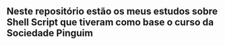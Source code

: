 ## Neste repositório estão os meus estudos sobre Shell Script que tiveram como base o curso da Sociedade Pinguim
